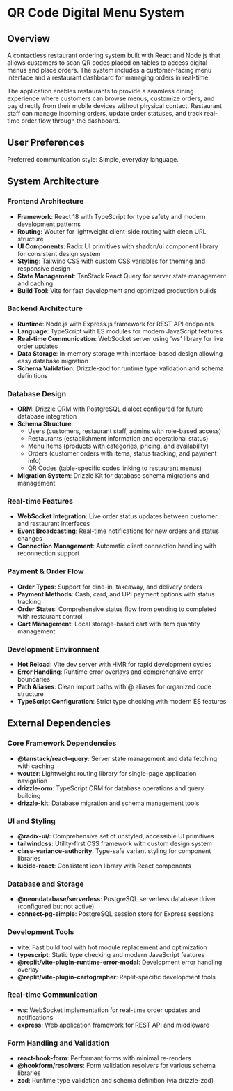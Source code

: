 # QR Code Digital Menu System

## Overview

A contactless restaurant ordering system built with React and Node.js that allows customers to scan QR codes placed on tables to access digital menus and place orders. The system includes a customer-facing menu interface and a restaurant dashboard for managing orders in real-time.

The application enables restaurants to provide a seamless dining experience where customers can browse menus, customize orders, and pay directly from their mobile devices without physical contact. Restaurant staff can manage incoming orders, update order statuses, and track real-time order flow through the dashboard.

## User Preferences

Preferred communication style: Simple, everyday language.

## System Architecture

### Frontend Architecture
- **Framework**: React 18 with TypeScript for type safety and modern development patterns
- **Routing**: Wouter for lightweight client-side routing with clean URL structure
- **UI Components**: Radix UI primitives with shadcn/ui component library for consistent design system
- **Styling**: Tailwind CSS with custom CSS variables for theming and responsive design
- **State Management**: TanStack React Query for server state management and caching
- **Build Tool**: Vite for fast development and optimized production builds

### Backend Architecture  
- **Runtime**: Node.js with Express.js framework for REST API endpoints
- **Language**: TypeScript with ES modules for modern JavaScript features
- **Real-time Communication**: WebSocket server using 'ws' library for live order updates
- **Data Storage**: In-memory storage with interface-based design allowing easy database migration
- **Schema Validation**: Drizzle-zod for runtime type validation and schema definitions

### Database Design
- **ORM**: Drizzle ORM with PostgreSQL dialect configured for future database integration
- **Schema Structure**: 
  - Users (customers, restaurant staff, admins with role-based access)
  - Restaurants (establishment information and operational status)
  - Menu Items (products with categories, pricing, and availability)
  - Orders (customer orders with items, status tracking, and payment info)
  - QR Codes (table-specific codes linking to restaurant menus)
- **Migration System**: Drizzle Kit for database schema migrations and management

### Real-time Features
- **WebSocket Integration**: Live order status updates between customer and restaurant interfaces
- **Event Broadcasting**: Real-time notifications for new orders and status changes
- **Connection Management**: Automatic client connection handling with reconnection support

### Payment & Order Flow
- **Order Types**: Support for dine-in, takeaway, and delivery orders
- **Payment Methods**: Cash, card, and UPI payment options with status tracking
- **Order States**: Comprehensive status flow from pending to completed with restaurant control
- **Cart Management**: Local storage-based cart with item quantity management

### Development Environment
- **Hot Reload**: Vite dev server with HMR for rapid development cycles
- **Error Handling**: Runtime error overlays and comprehensive error boundaries
- **Path Aliases**: Clean import paths with @ aliases for organized code structure
- **TypeScript Configuration**: Strict type checking with modern ES features

## External Dependencies

### Core Framework Dependencies
- **@tanstack/react-query**: Server state management and data fetching with caching
- **wouter**: Lightweight routing library for single-page application navigation
- **drizzle-orm**: TypeScript ORM for database operations and query building
- **drizzle-kit**: Database migration and schema management tools

### UI and Styling
- **@radix-ui/**: Comprehensive set of unstyled, accessible UI primitives
- **tailwindcss**: Utility-first CSS framework with custom design system
- **class-variance-authority**: Type-safe variant styling for component libraries
- **lucide-react**: Consistent icon library with React components

### Database and Storage
- **@neondatabase/serverless**: PostgreSQL serverless database driver (configured but not active)
- **connect-pg-simple**: PostgreSQL session store for Express sessions

### Development Tools
- **vite**: Fast build tool with hot module replacement and optimization
- **typescript**: Static type checking and modern JavaScript features
- **@replit/vite-plugin-runtime-error-modal**: Development error handling overlay
- **@replit/vite-plugin-cartographer**: Replit-specific development tools

### Real-time Communication
- **ws**: WebSocket implementation for real-time order updates and notifications
- **express**: Web application framework for REST API and middleware

### Form Handling and Validation
- **react-hook-form**: Performant forms with minimal re-renders
- **@hookform/resolvers**: Form validation resolvers for various schema libraries
- **zod**: Runtime type validation and schema definition (via drizzle-zod)